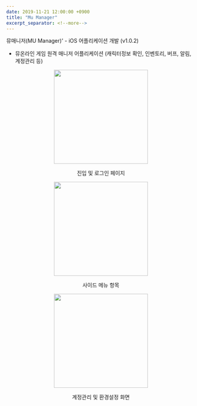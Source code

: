 ```yaml
---
date: 2019-11-21 12:00:00 +0900
title: "Mu Manager"
excerpt_separator: <!--more-->
---
```


뮤매니저(MU Manager)' - iOS 어플리케이션 개발 (v1.0.2)
- 뮤온라인 게임 원격 매니저 어플리케이션 (캐릭터정보 확인, 인벤토리, 버프, 알림, 계정관리 등)

<div align="center">
    <img src="{{ "/assets/images/profile/Mu Manager/1.png"| relative_url }}" width="250"/>
    <p style="text-align:center">진입 및 로그인 페이지</p>
</div>

<!--more-->

<div align="center">
<img src="{{ "/assets/images/profile/Mu Manager/2.png"| relative_url }}" width="250"/>
    <p style="text-align:center">사이드 메뉴 항목</p>
</div>

<div align="center">
    <img src="{{ "/assets/images/profile/Mu Manager/3.png"| relative_url }}" width="250"/>
    <p style="text-align:center">계정관리 및 환경설정 화면</p>
</div>